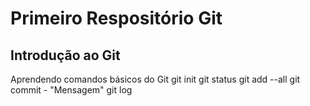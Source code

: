 # Primeiro Respositório Git
## Introdução ao Git
Aprendendo comandos básicos do Git
git init
git status
git add --all
git commit - "Mensagem"
git log
